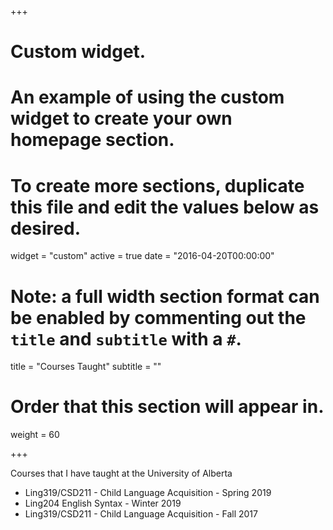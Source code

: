+++
# Custom widget.
# An example of using the custom widget to create your own homepage section.
# To create more sections, duplicate this file and edit the values below as desired.
widget = "custom"
active = true
date = "2016-04-20T00:00:00"

# Note: a full width section format can be enabled by commenting out the `title` and `subtitle` with a `#`.
title = "Courses Taught"
subtitle = ""

# Order that this section will appear in.
weight = 60

+++

Courses that I have taught at the University of Alberta

- Ling319/CSD211 - Child Language Acquisition - Spring 2019
- Ling204 English Syntax - Winter 2019
- Ling319/CSD211 - Child Language Acquisition - Fall 2017